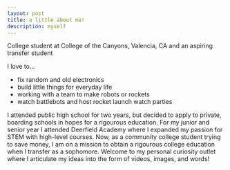 ```yaml
---
layout: post
title: a little about me!
description: myself
---
```

College student at College of the Canyons, Valencia, CA and an aspiring transfer student

I love to...
- fix random and old electronics
- build little things for everyday life
- working with a team to make robots or rockets
- watch battlebots and host rocket launch watch parties


I attended public high school for two years, but decided to apply to private, boarding schools in hopes for a rigourous education. For my junior and senior year I attended Deerfield Academy where I expanded my passion for STEM with high-level courses. Now, as a community college student trying to save money, I am on a mission to obtain a rigourous college education when I transfer as a sophomore. Welcome to my personal curiosity outlet where I articulate my ideas into the form of videos, images, and words! 
